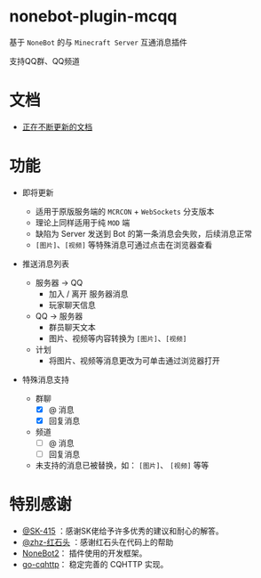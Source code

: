 # nonebot-plugin-mcqq

基于 `NoneBot` 的与 `Minecraft Server` 互通消息插件

支持QQ群、QQ频道

# 文档

- [正在不断更新的文档](https://doc.scareye.com/mc_qq/)

# 功能

- 即将更新
  - 适用于原版服务端的 `MCRCON` + `WebSockets` 分支版本
  - 理论上同样适用于纯 `MOD` 端
  - 缺陷为 Server 发送到 Bot 的第一条消息会失败，后续消息正常
  - `[图片]`、`[视频]` 等特殊消息可通过点击在浏览器查看

- 推送消息列表
  - 服务器 -> QQ
    - 加入 / 离开 服务器消息
    - 玩家聊天信息
  - QQ -> 服务器
    - 群员聊天文本
    - 图片、视频等内容转换为 `[图片]`、`[视频]`
  - 计划
    - 将图片、视频等消息更改为可单击通过浏览器打开

- 特殊消息支持
  - 群聊
    - [x] @ 消息
    - [x] 回复消息
  - 频道
    - [ ] @ 消息
    - [ ] 回复消息
  - 未支持的消息已被替换，如： `[图片]`、 `[视频]` 等等

# 特别感谢
- [@SK-415](https://github.com/SK-415) ：感谢SK佬给予许多优秀的建议和耐心的解答。
- [@zhz-红石头](https://github.com/zhzhongshi) ：感谢红石头在代码上的帮助
- [NoneBot2](https://github.com/nonebot/nonebot2)： 插件使用的开发框架。
- [go-cqhttp](https://github.com/Mrs4s/go-cqhttp)： 稳定完善的 CQHTTP 实现。
